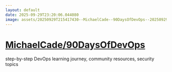 ```yaml
---
layout: default
date: 2025-09-29T23:20:06.044080
image: assets/20250929T215417430--MichaelCade--90DaysOfDevOps--20250929T220122509--cropped.png
---
```


# [MichaelCade/90DaysOfDevOps](https://github.com/MichaelCade/90DaysOfDevOps)

step-by-step DevOps learning journey, community resources, security topics
